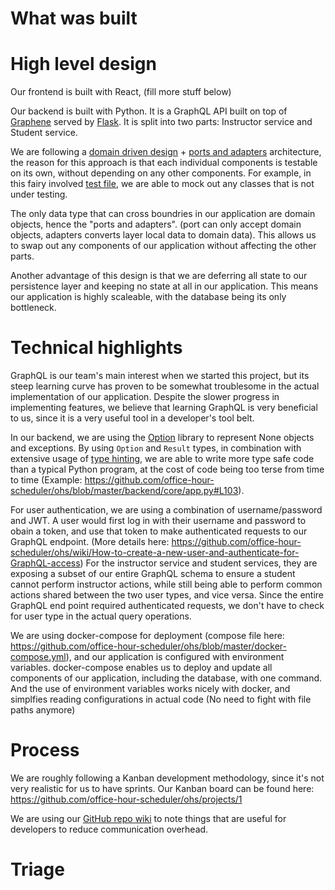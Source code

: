 # What was built

# High level design

Our frontend is built with React, (fill more stuff below)
    
Our backend is built with Python. It is a GraphQL API built on top of [Graphene](https://graphene-python.org/) served by [Flask](http://flask.pocoo.org/).
It is split into two parts: Instructor service and Student service.

We are following a [domain driven design](https://en.wikipedia.org/wiki/Domain-driven_design) + [ports and adapters](http://blog.cleancoder.com/uncle-bob/2012/08/13/the-clean-architecture.html) architecture, 
the reason for this approach is that each individual components is testable on its own, without depending on any other components. For example, 
in this fairy involved [test file](https://github.com/office-hour-scheduler/ohs/blob/master/backend/core/tests/graphql/test_course_mutations.py), we are able to mock out any classes that is not under testing.

The only data type that can cross boundries in our application are domain objects, hence the "ports and adapters". (port can only accept domain objects, adapters converts layer local data to domain data).
This allows us to swap out any components of our application without affecting the other parts.

Another advantage of this design is that we are deferring all state to our persistence layer and keeping no state at all in our application. This means our application
is highly scaleable, with the database being its only bottleneck.

# Technical highlights

GraphQL is our team's main interest when we started this project, but its steep learning curve has proven to be somewhat troublesome in the actual implementation of our application.
Despite the slower progress in implementing features, we believe that learning GraphQL is very beneficial to us, since it is a very useful tool in a developer's tool belt.

In our backend, we are using the [Option](https://pypi.org/project/option/) library to represent None objects and exceptions. By using `Option` and `Result` types, in combination
with extensive usage of [type hinting](https://www.python.org/dev/peps/pep-0560/), we are able to write more type safe code than a typical Python program, at the cost of code being
too terse from time to time (Example: https://github.com/office-hour-scheduler/ohs/blob/master/backend/core/app.py#L103).

For user authentication, we are using a combination of username/password and JWT. A user would first log in with their username and password to obain a token, and use that token
to make authenticated requests to our GraphQL endpoint. (More details here: https://github.com/office-hour-scheduler/ohs/wiki/How-to-create-a-new-user-and-authenticate-for-GraphQL-access)
For the instructor service and student services, they are exposing a subset of our entire GraphQL schema to ensure a student cannot perform instructor actions, while still being
able to perform common actions shared between the two user types, and vice versa. Since the entire GraphQL end point required authenticated requests, we don't have to check
for user type in the actual query operations.

We are using docker-compose for deployment (compose file here: https://github.com/office-hour-scheduler/ohs/blob/master/docker-compose.yml), and our application is configured with
environment variables. docker-compose enables us to deploy and update all components of our application, including the database, with one command. And the use of environment
variables works nicely with docker, and simplfies reading configurations in actual code (No need to fight with file paths anymore)

# Process

We are roughly following a Kanban development methodology, since it's not very realistic for us to have sprints. Our Kanban board can be found here: https://github.com/office-hour-scheduler/ohs/projects/1

We are using our [GitHub repo wiki](https://github.com/office-hour-scheduler/ohs/wiki) to note things that are useful for developers to reduce communication overhead.

# Triage